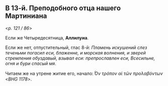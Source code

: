 ## В 13-й. Преподобного отца нашего Мартиниана

<*p. 121 / 86*>

Если же Четыредесятница, **Аллилуиа**. 

Если же нет, отпустительный, глас 8-й: *Пламень искушений слез теченьми погасил еси, блаженне, 
и морская волнения, и зверей стремления обуздавый, взывал еси: препрославлен еси, Всесильне, огня и 
бури спасый мя*.
 
Читаем же на утрене житие его, начало: *̔́Ον τρόπον αἱ τῶν προλαβόντων* <*BHG 1178*>. 
